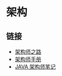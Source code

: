 # 架构

## 链接
    
- [架构师之路](https://www.w3cschool.cn/architectroad/)
- [架构师手册](https://tonydeng.github.io/architect-manual/)
- [JAVA 架构师笔记](https://zq99299.github.io/note-architect/)